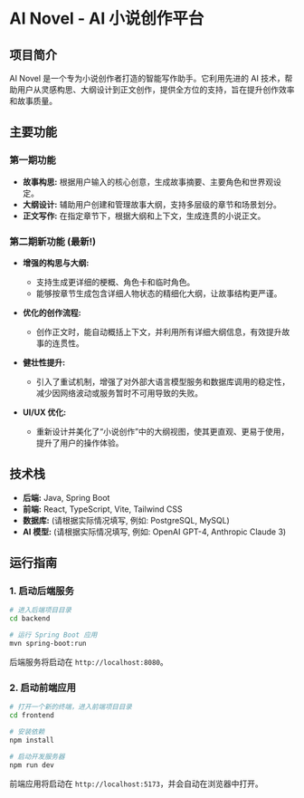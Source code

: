 # AI Novel - AI 小说创作平台

## 项目简介

AI Novel 是一个专为小说创作者打造的智能写作助手。它利用先进的 AI 技术，帮助用户从灵感构思、大纲设计到正文创作，提供全方位的支持，旨在提升创作效率和故事质量。

## 主要功能

### 第一期功能
*   **故事构思:** 根据用户输入的核心创意，生成故事摘要、主要角色和世界观设定。
*   **大纲设计:** 辅助用户创建和管理故事大纲，支持多层级的章节和场景划分。
*   **正文写作:** 在指定章节下，根据大纲和上下文，生成连贯的小说正文。

### 第二期新功能 (最新!)

*   **增强的构思与大纲:**
    *   支持生成更详细的梗概、角色卡和临时角色。
    *   能够按章节生成包含详细人物状态的精细化大纲，让故事结构更严谨。

*   **优化的创作流程:**
    *   创作正文时，能自动概括上下文，并利用所有详细大纲信息，有效提升故事的连贯性。

*   **健壮性提升:**
    *   引入了重试机制，增强了对外部大语言模型服务和数据库调用的稳定性，减少因网络波动或服务暂时不可用导致的失败。

*   **UI/UX 优化:**
    *   重新设计并美化了“小说创作”中的大纲视图，使其更直观、更易于使用，提升了用户的操作体验。

## 技术栈

*   **后端:** Java, Spring Boot
*   **前端:** React, TypeScript, Vite, Tailwind CSS
*   **数据库:** (请根据实际情况填写, 例如: PostgreSQL, MySQL)
*   **AI 模型:** (请根据实际情况填写, 例如: OpenAI GPT-4, Anthropic Claude 3)

## 运行指南

### 1. 启动后端服务

```bash
# 进入后端项目目录
cd backend

# 运行 Spring Boot 应用
mvn spring-boot:run
```
后端服务将启动在 `http://localhost:8080`。

### 2. 启动前端应用

```bash
# 打开一个新的终端，进入前端项目目录
cd frontend

# 安装依赖
npm install

# 启动开发服务器
npm run dev
```
前端应用将启动在 `http://localhost:5173`，并会自动在浏览器中打开。
